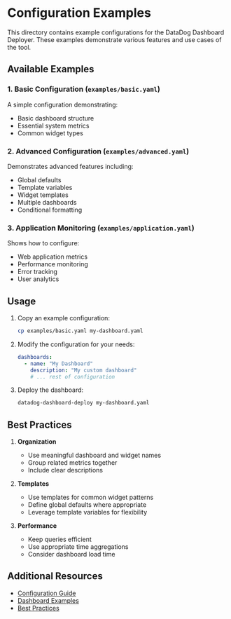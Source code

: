 # Configuration Examples

This directory contains example configurations for the DataDog Dashboard Deployer. These examples demonstrate various features and use cases of the tool.

## Available Examples

### 1. Basic Configuration (`examples/basic.yaml`)

A simple configuration demonstrating:

- Basic dashboard structure
- Essential system metrics
- Common widget types

### 2. Advanced Configuration (`examples/advanced.yaml`)

Demonstrates advanced features including:

- Global defaults
- Template variables
- Widget templates
- Multiple dashboards
- Conditional formatting

### 3. Application Monitoring (`examples/application.yaml`)

Shows how to configure:

- Web application metrics
- Performance monitoring
- Error tracking
- User analytics

## Usage

1. Copy an example configuration:

   ```bash
   cp examples/basic.yaml my-dashboard.yaml
   ```

2. Modify the configuration for your needs:

   ```yaml
   dashboards:
     - name: "My Dashboard"
       description: "My custom dashboard"
       # ... rest of configuration
   ```

3. Deploy the dashboard:
   ```bash
   datadog-dashboard-deploy my-dashboard.yaml
   ```

## Best Practices

1. **Organization**

   - Use meaningful dashboard and widget names
   - Group related metrics together
   - Include clear descriptions

2. **Templates**

   - Use templates for common widget patterns
   - Define global defaults where appropriate
   - Leverage template variables for flexibility

3. **Performance**
   - Keep queries efficient
   - Use appropriate time aggregations
   - Consider dashboard load time

## Additional Resources

- [Configuration Guide](https://github.com/fleXRPL/datadog-dashboard-deployer/wiki/Configuration-Guide)
- [Dashboard Examples](https://github.com/fleXRPL/datadog-dashboard-deployer/wiki/Dashboard-Examples)
- [Best Practices](https://github.com/fleXRPL/datadog-dashboard-deployer/wiki/Best-Practices)
